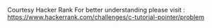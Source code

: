 Courtesy Hacker Rank
For better understanding please visit : https://www.hackerrank.com/challenges/c-tutorial-pointer/problem
